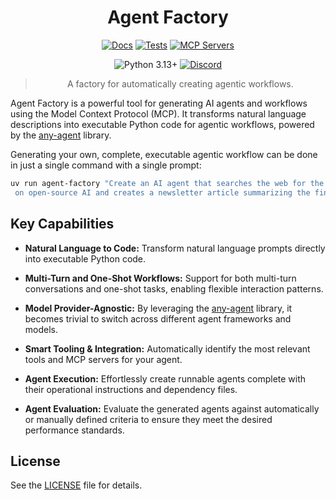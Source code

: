 <div align="center">

# Agent Factory

[![Docs](https://github.com/mozilla-ai/agent-factory/actions/workflows/docs.yml/badge.svg)](https://github.com/mozilla-ai/agent-factory/actions/workflows/docs.yml/)
[![Tests](https://github.com/mozilla-ai/agent-factory/actions/workflows/tests.yaml/badge.svg)](https://github.com/mozilla-ai/agent-factory/actions/workflows/tests.yaml/)
[![MCP Servers](https://github.com/mozilla-ai/agent-factory/actions/workflows/mcp-tests.yaml/badge.svg)](https://github.com/mozilla-ai/agent-factory/actions/workflows/mcp-tests.yaml/)

![Python 3.13+](https://img.shields.io/badge/python-3.13%2B-blue.svg)
<a href="https://discord.gg/4gf3zXrQUc">
    <img src="https://img.shields.io/static/v1?label=Chat%20on&message=Discord&color=blue&logo=Discord&style=flat-square" alt="Discord">
</a>

> A factory for automatically creating agentic workflows.

</div>

Agent Factory is a powerful tool for generating AI agents and workflows using the Model Context Protocol (MCP).
It transforms natural language descriptions into executable Python code for agentic workflows,
powered by the [any-agent](https://github.com/mozilla-ai/any-agent) library.

Generating your own, complete, executable agentic workflow can be done in just a single command with a single prompt:

```bash
uv run agent-factory "Create an AI agent that searches the web for the latest news
 on open-source AI and creates a newsletter article summarizing the findings."
```

## Key Capabilities

* **Natural Language to Code:** Transform natural language prompts directly into executable Python code.

* **Multi-Turn and One-Shot Workflows:** Support for both multi-turn conversations and one-shot tasks, enabling flexible
  interaction patterns.

* **Model Provider-Agnostic:** By leveraging the [any-agent](https://github.com/mozilla-ai/any-agent) library, it becomes trivial to switch across different agent frameworks and models.

* **Smart Tooling & Integration:** Automatically identify the most relevant tools and MCP servers for your agent.

* **Agent Execution:** Effortlessly create runnable agents complete with their operational instructions and dependency
  files.

* **Agent Evaluation:** Evaluate the generated agents against automatically or manually defined criteria to ensure they
  meet the desired performance standards.


## License

See the [LICENSE](LICENSE) file for details.
